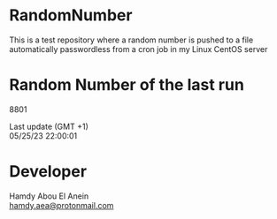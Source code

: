 # RandomNumber    
This is a test repository where a random number is pushed to a file automatically passwordless from a cron job in my Linux CentOS server    
# Random Number of the last run   
8801
      
Last update (GMT +1)    
05/25/23 22:00:01
# Developer    
Hamdy Abou El Anein   
hamdy.aea@protonmail.com
